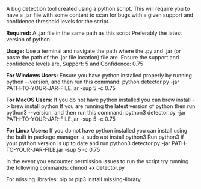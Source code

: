A bug detection tool created using a python script. This will require you to have a .jar file with some
content to scan for bugs with a given support and confidence threshold levels for the script.

**Required:**
A .jar file in the same path as this script
Preferably the latest version of python

**Usage:**
Use a terminal and navigate the path where the .py and .jar (or paste the path of the .jar file location)
file are.
Ensure the support and confidence levels are, Support: 5 and Confidence: 0.75

**For Windows Users:**
Ensure you have python installed properly by running python --version, and then run this command:
python detector.py -jar PATH-TO-YOUR-JAR-FILE.jar -sup 5 -c 0.75

**For MacOS Users:**
If you do not have python installed you can brew install -> brew install python
If you are running the latest version of python then run python3 --version, and then run this command:
python3 detector.py -jar PATH-TO-YOUR-JAR-FILE.jar -sup 5 -c 0.75

**For Linux Users:**
If you do not have python installed you can install using the built in package manager -> sudo apt install python3
Run python3 if your python version is up to date and run
python3 detector.py -jar PATH-TO-YOUR-JAR-FILE.jar -sup 5 -c 0.75

In the event you encounter permission issues to run the script try running the following commands:
chmod +x detector.py 

For missing libraries:
pip or pip3 install missing-library
